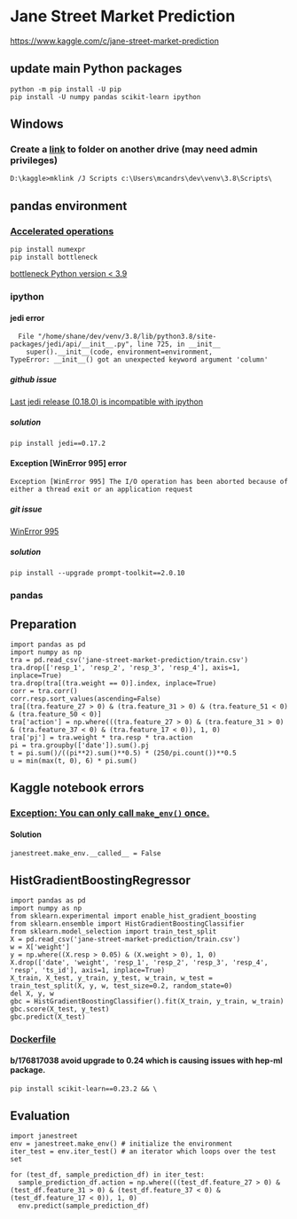 # Jane Street Market Prediction
https://www.kaggle.com/c/jane-street-market-prediction
## update main Python packages
    python -m pip install -U pip
    pip install -U numpy pandas scikit-learn ipython
## Windows
### Create a [link](https://www.howtogeek.com/howto/16226/complete-guide-to-symbolic-links-symlinks-on-windows-or-linux) to folder on another drive (may need admin privileges)
    D:\kaggle>mklink /J Scripts c:\Users\mcandrs\dev\venv\3.8\Scripts\
## pandas environment
### [Accelerated operations](https://pandas.pydata.org/pandas-docs/stable/user_guide/basics.html?highlight=numexpr#accelerated-operations)
    pip install numexpr
    pip install bottleneck
[bottleneck Python version < 3.9](https://pypi.org/project/Bottleneck/)
### ipython
#### jedi error
      File "/home/shane/dev/venv/3.8/lib/python3.8/site-packages/jedi/api/__init__.py", line 725, in __init__
        super().__init__(code, environment=environment,
    TypeError: __init__() got an unexpected keyword argument 'column'
##### github issue
[Last jedi release (0.18.0) is incompatible with ipython](https://github.com/ipython/ipython/issues/12740)
##### solution
    pip install jedi==0.17.2
#### Exception [WinError 995] error
    Exception [WinError 995] The I/O operation has been aborted because of either a thread exit or an application request
##### git issue
[WinError 995](https://github.com/ipython/ipython/issues/12049)
##### solution
    pip install --upgrade prompt-toolkit==2.0.10
### pandas
## Preparation
    import pandas as pd
    import numpy as np
    tra = pd.read_csv('jane-street-market-prediction/train.csv')
    tra.drop(['resp_1', 'resp_2', 'resp_3', 'resp_4'], axis=1, inplace=True)
    tra.drop(tra[(tra.weight == 0)].index, inplace=True)
    corr = tra.corr()
    corr.resp.sort_values(ascending=False)
    tra[(tra.feature_27 > 0) & (tra.feature_31 > 0) & (tra.feature_51 < 0) & (tra.feature_50 < 0)]
    tra['action'] = np.where(((tra.feature_27 > 0) & (tra.feature_31 > 0) & (tra.feature_37 < 0) & (tra.feature_17 < 0)), 1, 0)
    tra['pj'] = tra.weight * tra.resp * tra.action
    pi = tra.groupby(['date']).sum().pj
    t = pi.sum()/((pi**2).sum()**0.5) * (250/pi.count())**0.5
    u = min(max(t, 0), 6) * pi.sum()
## Kaggle notebook errors
### [Exception: You can only call `make_env()` once.](https://www.kaggle.com/c/jane-street-market-prediction/discussion/204958)
#### Solution
    janestreet.make_env.__called__ = False
## HistGradientBoostingRegressor
    import pandas as pd
    import numpy as np
    from sklearn.experimental import enable_hist_gradient_boosting
    from sklearn.ensemble import HistGradientBoostingClassifier
    from sklearn.model_selection import train_test_split
    X = pd.read_csv('jane-street-market-prediction/train.csv')
    w = X['weight']
    y = np.where((X.resp > 0.05) & (X.weight > 0), 1, 0)
    X.drop(['date', 'weight', 'resp_1', 'resp_2', 'resp_3', 'resp_4', 'resp', 'ts_id'], axis=1, inplace=True)
    X_train, X_test, y_train, y_test, w_train, w_test = train_test_split(X, y, w, test_size=0.2, random_state=0)
    del X, y, w
    gbc = HistGradientBoostingClassifier().fit(X_train, y_train, w_train)
    gbc.score(X_test, y_test)
    gbc.predict(X_test)
### [Dockerfile](https://github.com/Kaggle/docker-python/blob/master/Dockerfile)
#### b/176817038 avoid upgrade to 0.24 which is causing issues with hep-ml package.
    pip install scikit-learn==0.23.2 && \
## Evaluation
    import janestreet
    env = janestreet.make_env() # initialize the environment
    iter_test = env.iter_test() # an iterator which loops over the test set

    for (test_df, sample_prediction_df) in iter_test:
      sample_prediction_df.action = np.where(((test_df.feature_27 > 0) & (test_df.feature_31 > 0) & (test_df.feature_37 < 0) & (test_df.feature_17 < 0)), 1, 0)
      env.predict(sample_prediction_df)
